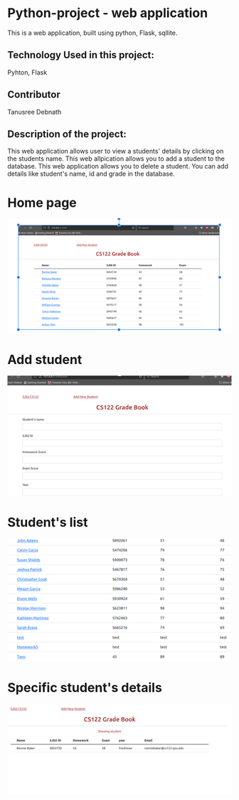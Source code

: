 # Python-project - web application
This is a web application, built using python, Flask, sqllite. 

## Technology Used in this project:
Pyhton, Flask

## Contributor
Tanusree Debnath

## Description of the project:

This web application allows user to view a students' details by clicking on the students name.
This web allpication allows you to add a student to the database.
This web application allows you to delete a student.
You can add details like student's name, id and grade in the database.

# Home page
![alt text](https://github.com/tanusgit/python-project/blob/main/static/images/home.png)

# Add student
![alt text](https://github.com/tanusgit/python-project/blob/main/static/images/add.png)

# Student's list
![alt text](https://github.com/tanusgit/python-project/blob/main/static/images/student.png)

# Specific student's details
![alt text](https://github.com/tanusgit/python-project/blob/main/static/images/details.png)


